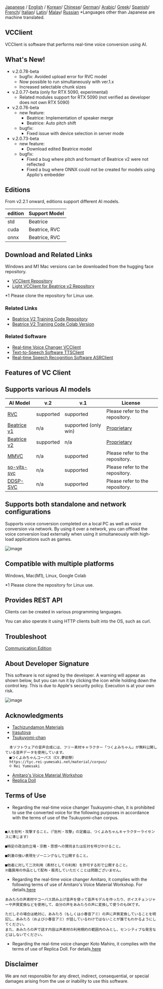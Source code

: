 [Japanese](/README.md) /
[English](/docs_i18n/README_en.md) /
[Korean](/docs_i18n/README_ko.md)/
[Chinese](/docs_i18n/README_zh.md)/
[German](/docs_i18n/README_de.md)/
[Arabic](/docs_i18n/README_ar.md)/
[Greek](/docs_i18n/README_el.md)/
[Spanish](/docs_i18n/README_es.md)/
[French](/docs_i18n/README_fr.md)/
[Italian](/docs_i18n/README_it.md)/
[Latin](/docs_i18n/README_la.md)/
[Malay](/docs_i18n/README_ms.md)/
[Russian](/docs_i18n/README_ru.md)
*Languages other than Japanese are machine translated.

## VCClient

VCClient is software that performs real-time voice conversion using AI.

## What's New!

* v.2.0.78-beta
  * bugfix: Avoided upload error for RVC model
  * Now possible to run simultaneously with ver.1.x
  * Increased selectable chunk sizes
* v.2.0.77-beta (only for RTX 5090, experimental)
  * Related modules support for RTX 5090 (not verified as developer does not own RTX 5090)
* v.2.0.76-beta
  * new feature:
    * Beatrice: Implementation of speaker merge
    * Beatrice: Auto pitch shift
  * bugfix:
    * Fixed issue with device selection in server mode
* v.2.0.73-beta
  * new feature:
    * Download edited Beatrice model
  * bugfix:
    * Fixed a bug where pitch and formant of Beatrice v2 were not reflected
    * Fixed a bug where ONNX could not be created for models using Applio's embedder

## Editions

From v2.2.1 onward, editions support different AI models.

| edition | Support Model |
| ------- | ------------- |
| std     | Beatrice      |
| cuda    | Beatrice, RVC |
| onnx    | Beatrice, RVC |

## Download and Related Links

Windows and M1 Mac versions can be downloaded from the hugging face repository.

* [VCClient Repository](https://huggingface.co/wok000/vcclient000/tree/main)
* [Light VCClient for Beatrice v2 Repository](https://huggingface.co/wok000/light_vcclient_beatrice/tree/main)

*1 Please clone the repository for Linux use.

### Related Links

* [Beatrice V2 Training Code Repository](https://huggingface.co/fierce-cats/beatrice-trainer)
* [Beatrice V2 Training Code Colab Version](https://github.com/w-okada/beatrice-trainer-colab)

### Related Software

* [Real-time Voice Changer VCClient](https://github.com/w-okada/voice-changer)
* [Text-to-Speech Software TTSClient](https://github.com/w-okada/ttsclient)
* [Real-time Speech Recognition Software ASRClient](https://github.com/w-okada/asrclient)

## Features of VC Client

## Supports various AI models

| AI Model                                                                                                     | v.2       | v.1                  | License                                                                                 |
| ------------------------------------------------------------------------------------------------------------ | --------- | -------------------- | ------------------------------------------------------------------------------------------ |
| [RVC ](https://github.com/RVC-Project/Retrieval-based-Voice-Conversion-WebUI/blob/main/docs/jp/README.ja.md) | supported | supported            | Please refer to the repository.                                                             |
| [Beatrice v1](https://prj-beatrice.com/)                                                                     | n/a       | supported (only win) | [Proprietary](https://github.com/w-okada/voice-changer/tree/master/server/voice_changer/Beatrice) |
| [Beatrice v2](https://prj-beatrice.com/)                                                                     | supported | n/a                  | [Proprietary](https://huggingface.co/wok000/vcclient_model/blob/main/beatrice_v2_beta/readme.md)  |
| [MMVC](https://github.com/isletennos/MMVC_Trainer)                                                           | n/a       | supported            | Please refer to the repository.                                                             |
| [so-vits-svc](https://github.com/svc-develop-team/so-vits-svc)                                               | n/a       | supported            | Please refer to the repository.                                                             |
| [DDSP-SVC](https://github.com/yxlllc/DDSP-SVC)                                                               | n/a       | supported            | Please refer to the repository.                                                             |

## Supports both standalone and network configurations

Supports voice conversion completed on a local PC as well as voice conversion via network.
By using it over a network, you can offload the voice conversion load externally when using it simultaneously with high-load applications such as games.

![image](https://user-images.githubusercontent.com/48346627/206640768-53f6052d-0a96-403b-a06c-6714a0b7471d.png)

## Compatible with multiple platforms

Windows, Mac(M1), Linux, Google Colab

*1 Please clone the repository for Linux use.

## Provides REST API

Clients can be created in various programming languages.

You can also operate it using HTTP clients built into the OS, such as curl.

## Troubleshoot

[Communication Edition](tutorials/trouble_shoot_communication_ja.md)

## About Developer Signature

This software is not signed by the developer. A warning will appear as shown below, but you can run it by clicking the icon while holding down the control key. This is due to Apple's security policy. Execution is at your own risk.

![image](https://user-images.githubusercontent.com/48346627/212567711-c4a8d599-e24c-4fa3-8145-a5df7211f023.png)

## Acknowledgments

* [Tachizundamon Materials](https://seiga.nicovideo.jp/seiga/im10792934)
* [Irasutoya](https://www.irasutoya.com/)
* [Tsukuyomi-chan](https://tyc.rei-yumesaki.net/)

```
  本ソフトウェアの音声合成には、フリー素材キャラクター「つくよみちゃん」が無料公開している音声データを使用しています。
  ■つくよみちゃんコーパス（CV.夢前黎）
  https://tyc.rei-yumesaki.net/material/corpus/
  © Rei Yumesaki
```

* [Amitaro's Voice Material Workshop](https://amitaro.net/)
* [Replica Doll](https://kikyohiroto1227.wixsite.com/kikoto-utau)

## Terms of Use

* Regarding the real-time voice changer Tsukuyomi-chan, it is prohibited to use the converted voice for the following purposes in accordance with the terms of use of the Tsukuyomi-chan corpus.

```

■人を批判・攻撃すること。（「批判・攻撃」の定義は、つくよみちゃんキャラクターライセンスに準じます）

■特定の政治的立場・宗教・思想への賛同または反対を呼びかけること。

■刺激の強い表現をゾーニングなしで公開すること。

■他者に対して二次利用（素材としての利用）を許可する形で公開すること。
※鑑賞用の作品として配布・販売していただくことは問題ございません。
```

* Regarding the real-time voice changer Amitaro, it complies with the following terms of use of Amitaro's Voice Material Workshop. For details,[here](https://amitaro.net/voice/faq/#index_id6)

```
あみたろの声素材やコーパス読み上げ音声を使って音声モデルを作ったり、ボイスチェンジャーや声質変換などを使用して、自分の声をあみたろの声に変換して使うのもOKです。

ただしその場合は絶対に、あみたろ（もしくは小春音アミ）の声に声質変換していることを明記し、あみたろ（および小春音アミ）が話しているわけではないことが誰でもわかるようにしてください。
また、あみたろの声で話す内容は声素材の利用規約の範囲内のみとし、センシティブな発言などはしないでください。
```

* Regarding the real-time voice changer Koto Mahiro, it complies with the terms of use of Replica Doll. For details,[here](https://kikyohiroto1227.wixsite.com/kikoto-utau/ter%EF%BD%8Ds-of-service)

## Disclaimer

We are not responsible for any direct, indirect, consequential, or special damages arising from the use or inability to use this software.
